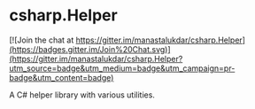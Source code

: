 # csharp.Helper

[![Join the chat at https://gitter.im/manastalukdar/csharp.Helper](https://badges.gitter.im/Join%20Chat.svg)](https://gitter.im/manastalukdar/csharp.Helper?utm_source=badge&utm_medium=badge&utm_campaign=pr-badge&utm_content=badge)

A C# helper library with various utilities.
